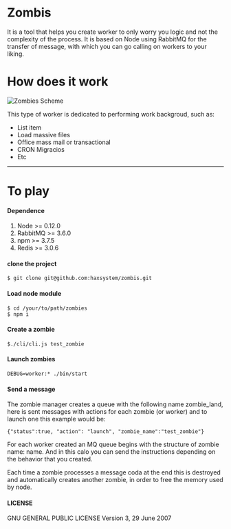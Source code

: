 # Zombis
It is a tool that helps you create worker to only worry you logic and not the complexity of the process. It is based on Node using RabbitMQ for the transfer of message, with which you can go calling on workers to your liking.

# How does it work

![Zombies Scheme](http://images-of-the-applications.s3.amazonaws.com/zombies_scheme.png)


This type of worker is dedicated to performing work backgroud, such as:
 - List item
 - Load massive files
 - Office mass mail or transactional
 - CRON Migracios
 - Etc


----------
# To play

#### Dependence

 1. Node >= 0.12.0
 2. RabbitMQ >= 3.6.0
 3. npm >= 3.7.5
 4. Redis >= 3.0.6

#### clone the project
  
    $ git clone git@github.com:haxsystem/zombis.git

#### Load node module

    $ cd /your/to/path/zombies
    $ npm i
    
#### Create a zombie

    $./cli/cli.js test_zombie
    
#### Launch zombies

    DEBUG=worker:* ./bin/start
    
#### Send a message

The zombie manager creates a queue with the following name zombie_land, here is sent messages with actions for each zombie (or worker) and to launch one this example would be:

    {"status":true, "action": "launch", "zombie_name":"test_zombie"}

For each worker created an MQ queue begins with the structure of zombie name: name. And in this calo you can send the instructions depending on the behavior that you created.

Each time a zombie processes a message coda at the end this is destroyed and automatically creates another zombie, in order to free the memory used by node.

#### **LICENSE**
GNU GENERAL PUBLIC LICENSE
Version 3, 29 June 2007